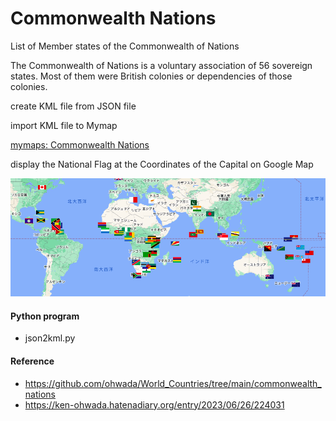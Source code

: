 Commonwealth Nations
===============

List of Member states of the Commonwealth of Nations

The Commonwealth of Nations is a voluntary association of 56 sovereign states. 
Most of them were British colonies or dependencies of those colonies.

create KML file from JSON file

import KML file to Mymap

[mymaps: Commonwealth Nations](https://www.google.com/maps/d/viewer?mid=1MAjXY2vs3GPAc0xFa7LfhQgSl8z_MY4&ll=1.9759330820687566%2C0&z=2)

display the National Flag at the Coordinates of the Capital on Google Map

![commonwealth nations](https://github.com/ohwada/World_Countries/blob/main/national_flags_gmap/commonwealth_nations/screenshots/commonwealth_nations.png)

#### Python program
- json2kml.py

#### Reference
- https://github.com/ohwada/World_Countries/tree/main/commonwealth_nations
- https://ken-ohwada.hatenadiary.org/entry/2023/06/26/224031
